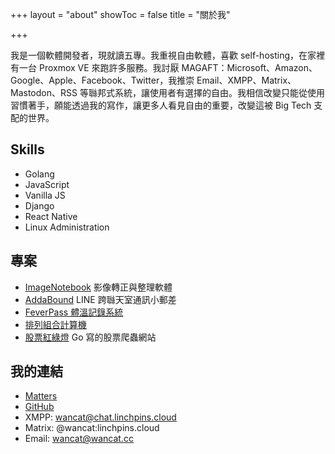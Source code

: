 +++
layout = "about"
showToc = false
title = "關於我"

+++

我是一個軟體開發者，現就讀五專。我重視自由軟體，喜歡 self-hosting，在家裡有一台 Proxmox VE 來跑許多服務。我討厭 MAGAFT：Microsoft、Amazon、Google、Apple、Facebook、Twitter，我推崇 Email、XMPP、Matrix、Mastodon、RSS 等䏈邦式系統，讓使用者有選擇的自由。我相信改變只能從使用習慣著手，願能透過我的寫作，讓更多人看見自由的重要，改變這被 Big Tech 支配的世界。

## Skills
* Golang
* JavaScript
* Vanilla JS
* Django
* React Native
* Linux Administration

## 專案
* [ImageNotebook](https://github.com/lancatlin/image-notebook) 影像轉正與整理軟體
* [AddaBound](https://github.com/lancatlin/adda-bound) LINE 跨䏈天室通訊小郵差
* [FeverPass 體溫記錄系統](https://github.com/Linchpins-team/fever-pass)
* [排列組合計算機](https://github.com/lancatlin/combine_generator)
* [股票紅綠燈](https://github.com/lancatlin/go-stocks) Go 寫的股票爬蟲網站

## 我的連結
* [Matters](https://matters.news/@wancat/)
* [GitHub](https://github.com/lancatlin)
* XMPP: wancat@chat.linchpins.cloud
* Matrix: @wancat:linchpins.cloud
* Email: wancat@wancat.cc
